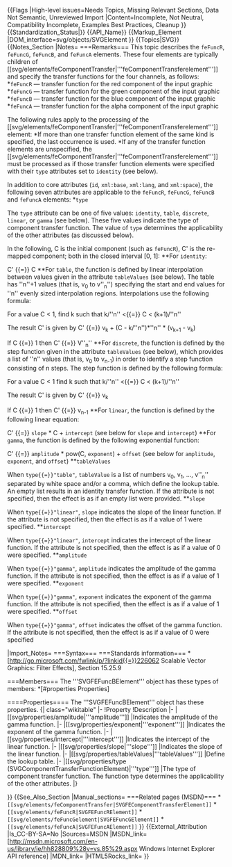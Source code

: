 {{Flags
|High-level issues=Needs Topics, Missing Relevant Sections, Data Not Semantic, Unreviewed Import
|Content=Incomplete, Not Neutral, Compatibility Incomplete, Examples Best Practices, Cleanup
}}
{{Standardization_Status|}}
{{API_Name}}
{{Markup_Element
|DOM_interface=svg/objects/SVGElement
}}
{{Topics|SVG}}
{{Notes_Section
|Notes=
===Remarks===
This topic describes the <code>feFuncR</code>, <code>feFuncG</code>, <code>feFuncB</code>, and <code>feFuncA</code> elements. These four elements are typically children of [[svg/elements/feComponentTransfer|'''feComponentTransferelement''']] and specify the transfer functions for the four channels, as follows:
*<code>feFuncR</code> — transfer function for the red component of the input graphic
*<code>feFuncG</code> — transfer function for the green component of the input graphic
*<code>feFuncB</code> — transfer function for the blue component of the input graphic
*<code>feFuncA</code> — transfer function for the alpha component of the input graphic

The following rules apply to the processing of the [[svg/elements/feComponentTransfer|'''feComponentTransferelement''']] element:
*If more than one transfer function element of the same kind is specified, the last occurrence is used.
*If any of the transfer function elements are unspecified, the [[svg/elements/feComponentTransfer|'''feComponentTransferelement''']] must be processed as if those transfer function elements were specified with their <code>type</code> attributes set to <code>identity</code> (see below).

In addition to core attributes (<code>id</code>, <code>xml:base</code>, <code>xml:lang</code>, and <code>xml:space</code>), the following seven attributes are applicable to the <code>feFuncR</code>, <code>feFuncG</code>, <code>feFuncB</code> and <code>feFuncA</code> elements:
*<code>type</code>

The <code>type</code> attribute can be one of five values: <code>identity</code>, <code>table</code>, <code>discrete</code>, <code>linear</code>, or <code>gamma</code> (see below). These five values indicate the type of component transfer function. The value of <code>type</code> determines the applicability of the other attributes (as discussed below).

In the following, C is the initial component (such as <code>feFuncR</code>), C' is the re-mapped component; both in the closed interval [0, 1]:
**For <code>identity</code>:

C' {{=}} C
**For <code>table</code>, the function is defined by linear interpolation between values given in the attribute <code>tableValues</code> (see below). The table has ''n''+1 values (that is, v<sub>0</sub> to v''<sub>n</sub>'') specifying the start and end values for ''n'' evenly sized interpolation regions. Interpolations use the following formula:

For a value C &lt; 1, find k such that k/''n'' &lt;{{=}} C &lt; (k+1)/''n''

The result C' is given by C' {{=}} v<sub>k</sub> + (C - k/''n'')*''n'' * (v<sub>k+1</sub> - v<sub>k</sub>)

If C {{=}} 1 then C' {{=}} V''<sub>n</sub>''
**For <code>discrete</code>, the function is defined by the step function given in the attribute <code>tableValues</code> (see below), which provides a list of ''n'' values (that is, v<sub>0</sub> to v<sub>n-1</sub>) in order to identify a step function consisting of n steps. The step function is defined by the following formula:

For a value C &lt; 1 find k such that k/''n'' &lt;{{=}} C &lt; (k+1)/''n''

The result C' is given by C' {{=}} v<sub>k</sub>

If C {{=}} 1 then C' {{=}} v<sub>n-1</sub>
**For <code>linear</code>, the function is defined by the following linear equation:

C' {{=}} <code>slope</code> * C + <code>intercept</code> (see below for <code>slope</code> and <code>intercept</code>)
**For <code>gamma</code>, the function is defined by the following exponential function:

C' {{=}} <code>amplitude</code> * pow(C, <code>exponent</code>) + <code>offset</code> (see below for <code>amplitude</code>, <code>exponent</code>, and <code>offset</code>)
**<code>tableValues</code>

When <code>type{{=}}"table"</code>, <code>tableValue</code> is a list of numbers v<sub>0</sub>, v<sub>1</sub>, ..., v''<sub>n</sub>'' separated by white space and/or a comma, which define the lookup table. An empty list results in an identity transfer function. If the attribute is not specified, then the effect is as if an empty list were provided.
**<code>slope</code>

When <code>type{{=}}"linear"</code>, <code>slope</code> indicates the slope of the linear function.
If the attribute is not specified, then the effect is as if a value of 1 were specified.
**<code>intercept</code>

When <code>type{{=}}"linear"</code>, <code>intercept</code> indicates the intercept of the linear function.
If the attribute is not specified, then the effect is as if a value of 0 were specified.
**<code>amplitude</code>

When <code>type{{=}}"gamma"</code>, <code>amplitude</code> indicates the amplitude of the gamma function.
If the attribute is not specified, then the effect is as if a value of 1 were specified.
**<code>exponent</code>

When <code>type{{=}}"gamma"</code>, <code>exponent</code> indicates the exponent of the gamma function.
If the attribute is not specified, then the effect is as if a value of 1 were specified.
**<code>offset</code>

When <code>type{{=}}"gamma"</code>, <code>offset</code> indicates the offset of the gamma function.
If the attribute is not specified, then the effect is as if a value of 0 were specified

|Import_Notes=
===Syntax===
===Standards information===
*[http://go.microsoft.com/fwlink/p/?linkid{{=}}226062 Scalable Vector Graphics: Filter Effects], Section 15.25.9


===Members===
The '''SVGFEFuncBElement''' object has these types of members:
*[#properties Properties]


====Properties====
The '''SVGFEFuncBElement''' object has these properties.
{| class="wikitable"
|-
!Property
!Description
|-
|[[svg/properties/amplitude|'''amplitude''']]
|Indicates the amplitude of the gamma function.
|-
|[[svg/properties/exponent|'''exponent''']]
|Indicates the exponent of the gamma function.
|-
|[[svg/properties/intercept|'''intercept''']]
|Indicates the intercept of the linear function.
|-
|[[svg/properties/slope|'''slope''']]
|Indicates the slope of the linear function.
|-
|[[svg/properties/tableValues|'''tableValues''']]
|Define the lookup table.
|-
|[[svg/properties/type (SVGComponentTransferFunctionElement)|'''type''']]
|The type of component transfer function. The function type determines the applicability of the other attributes.
|}
 

}}
{{See_Also_Section
|Manual_sections=
===Related pages (MSDN)===
*<code>[[svg/elements/feComponentTransfer|SVGFEComponentTransferElement]]</code>
*<code>[[svg/elements/feFuncR|SVGFEFuncRElement]]</code>
*<code>[[svg/elements/feFuncGelement|SVGFEFuncGElement]]</code>
*<code>[[svg/elements/feFuncA|SVGFEFuncAElement]]</code>
}}
{{External_Attribution
|Is_CC-BY-SA=No
|Sources=MSDN
|MSDN_link=[http://msdn.microsoft.com/en-us/library/ie/hh828809%28v=vs.85%29.aspx Windows Internet Explorer API reference]
|MDN_link=
|HTML5Rocks_link=
}}
